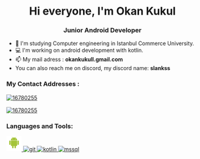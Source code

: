 <h1 align="center">Hi everyone, I'm Okan Kukul</h1>
<h3 align="center">Junior Android Developer</h3>

- 🏫 I'm studying Computer engineering in Istanbul Commerce University.
- 💻 I'm working on android development with kotlin.
- 📫 My mail adress : **okankukull.gmail.com**
- You can also reach me on discord, my discord name: **slankss**

<h3 align="left">My Contact Addresses :</h3>
<p align="left">
<a href="https://www.linkedin.com/in/okan-kukul-0ba521171/" target="blank"><img align="center" src="https://raw.githubusercontent.com/rahuldkjain/github-profile-readme-generator/master/src/images/icons/Social/linked-in-alt.svg" alt="16780255" height="30" width="40" /></a> 

<a href="https://www.instagram.com/okankkl/?igshid=MzNlNGNkZWQ4Mg%3D%3D" target="blank"><img align="center" src="https://raw.githubusercontent.com/rahuldkjain/github-profile-readme-generator/master/src/images/icons/Social/instagram.svg" alt="16780255" height="30" width="40" /></a>    

</p>
<h3 align="left">Languages and Tools:</h3>
<p align="left"> 
<a href="https://developer.android.com" target="_blank" rel="noreferrer"> <img src="https://raw.githubusercontent.com/devicons/devicon/master/icons/android/android-original-wordmark.svg" alt="android" width="40" height="40"/> </a> 
<a href="https://git-scm.com/" target="_blank" rel="noreferrer"> <img src="https://www.vectorlogo.zone/logos/git-scm/git-scm-icon.svg" alt="git" width="40" height="40"/> </a> 
<a href="https://kotlinlang.org" target="_blank" rel="noreferrer"> <img src="https://www.vectorlogo.zone/logos/kotlinlang/kotlinlang-icon.svg" alt="kotlin" width="40" height="40"/> </a>
<a href="https://www.microsoft.com/en-us/sql-server" target="_blank" rel="noreferrer"> <img src="https://www.svgrepo.com/show/303229/microsoft-sql-server-logo.svg" alt="mssql" width="40" height="40"/> </a> </p>
